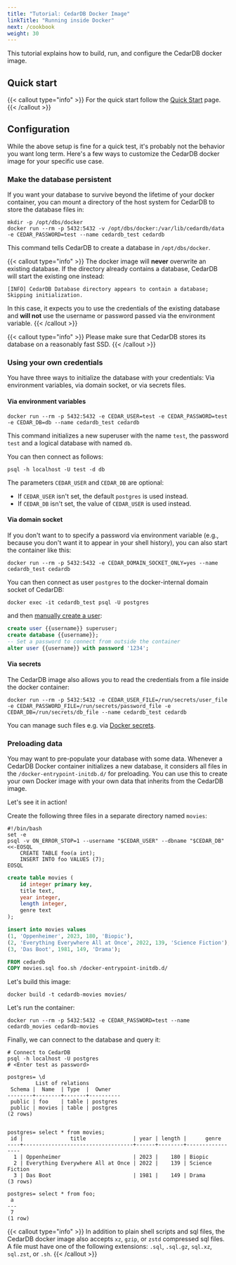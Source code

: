```yaml
---
title: "Tutorial: CedarDB Docker Image"
linkTitle: "Running inside Docker"
next: /cookbook
weight: 30
---
```


This tutorial explains how to build, run, and configure the CedarDB docker image.


## Quick start

{{< callout type="info" >}}
For the quick start follow the [Quick Start](/docs/getting_started/quickstart) page.
{{< /callout >}}

## Configuration

While the above setup is fine for a quick test, it's probably not the behavior you want long term.
Here's a few ways to customize the CedarDB docker image for your specific use case.

### Make the database persistent

If you want your database to survive beyond the lifetime of your docker container,
you can mount a directory of the host system for CedarDB to store the database files in:

```shell
mkdir -p /opt/dbs/docker
docker run --rm -p 5432:5432 -v /opt/dbs/docker:/var/lib/cedardb/data -e CEDAR_PASSWORD=test --name cedardb_test cedardb
```
This command tells CedarDB to create a database in `/opt/dbs/docker`.

{{< callout type="info" >}}
The docker image will **never** overwrite an existing database.
If the directory already contains a database, CedarDB will start the existing one instead:

`[INFO] CedarDB Database directory appears to contain a database; Skipping initialization.`

In this case, it expects you to use the credentials of the existing database
and **will not** use the username or password passed via the environment variable.
{{< /callout >}}


{{< callout type="info" >}}
Please make sure that CedarDB stores its database on a reasonably fast SSD.
{{< /callout >}}

### Using your own credentials
You have three ways to initialize the database with your credentials: Via environment variables, via domain socket, or via secrets files.

#### Via environment variables
```shell
docker run --rm -p 5432:5432 -e CEDAR_USER=test -e CEDAR_PASSWORD=test -e CEDAR_DB=db --name cedardb_test cedardb
```
This command initializes a new superuser with the name `test`, the password `test` and a logical database with named `db`.

You can then connect as follows:
```shell
psql -h localhost -U test -d db
```

The parameters `CEDAR_USER` and `CEDAR_DB` are optional:
- If `CEDAR_USER` isn't set, the default `postgres` is used instead.
- If `CEDAR_DB` isn't set, the value of `CEDAR_USER` is used instead.


#### Via domain socket

If you don't want to to specify a password via environment variable (e.g., because you don't want it to appear in your shell history), you can also start the container like this:
```shell
docker run --rm -p 5432:5432 -e CEDAR_DOMAIN_SOCKET_ONLY=yes --name cedardb_test cedardb
```
You can then connect as user `postgres` to the docker-internal domain socket of CedarDB:
```shell
docker exec -it cedardb_test psql -U postgres
```
and then [manually create a user](/docs/references/sqlreference/statements/createrole):
```sql
create user {{username}} superuser;
create database {{username}};
-- Set a password to connect from outside the container
alter user {{username}} with password '1234';
```

#### Via secrets

The CedarDB image also allows you to read the credentials from a file inside the docker container:
```shell
docker run --rm -p 5432:5432 -e CEDAR_USER_FILE=/run/secrets/user_file -e CEDAR_PASSWORD_FILE=/run/secrets/password_file -e CEDAR_DB=/run/secrets/db_file --name cedardb_test cedardb
```
You can manage such files e.g. via [Docker secrets](https://docs.docker.com/engine/swarm/secrets/).

### Preloading data

You may want to pre-populate your database with some data.
Whenever a CedarDB Docker container initializes a new database, it considers all files in the `/docker-entrypoint-initdb.d/` for preloading.
You can use this to create your own Docker image with your own data that inherits from the CedarDB image.

Let's see it in action!

Create the following three files in a separate directory named `movies`:

```shell {filename="movies/foo.sh"}
#!/bin/bash
set -e
psql -v ON_ERROR_STOP=1 --username "$CEDAR_USER" --dbname "$CEDAR_DB" <<-EOSQL
	CREATE TABLE foo(a int);
	INSERT INTO foo VALUES (7);
EOSQL
```

```sql {filename="movies/movies.sql"}
create table movies (
    id integer primary key,
    title text,
    year integer,
    length integer,
    genre text
);

insert into movies values
(1, 'Oppenheimer', 2023, 180, 'Biopic'),
(2, 'Everything Everywhere All at Once', 2022, 139, 'Science Fiction'),
(3, 'Das Boot', 1981, 149, 'Drama');
```

```Dockerfile {filename="movies/Dockerfile"}
FROM cedardb
COPY movies.sql foo.sh /docker-entrypoint-initdb.d/
```

Let's build this image:

```shell
docker build -t cedardb-movies movies/
```

Let's run the container:

```shell
docker run --rm -p 5432:5432 -e CEDAR_PASSWORD=test --name cedardb_movies cedardb-movies
```

Finally, we can connect to the database and query it:
```shell
# Connect to CedarDB
psql -h localhost -U postgres
# <Enter test as password>

postgres= \d
         List of relations
 Schema |  Name  | Type  |  Owner
--------+--------+-------+----------
 public | foo    | table | postgres
 public | movies | table | postgres
(2 rows)


postgres= select * from movies;
 id |               title               | year | length |      genre
----+-----------------------------------+------+--------+-----------------
  1 | Oppenheimer                       | 2023 |    180 | Biopic
  2 | Everything Everywhere All at Once | 2022 |    139 | Science Fiction
  3 | Das Boot                          | 1981 |    149 | Drama
(3 rows)

postgres= select * from foo;
 a
---
 7
(1 row)

```

{{< callout type="info" >}}
In addition to plain shell scripts and sql files, the CedarDB docker image also accepts `xz`, `gzip`, or `zstd` compressed sql files.
A file must have one of the following extensions: `.sql`, `.sql.gz`, `sql.xz`, `sql.zst`, or `.sh`.
{{< /callout >}}

